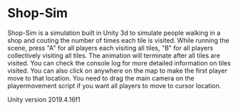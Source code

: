 # Shop-Sim
Shop-Sim is a simulation built in Unity 3d to simulate people walking in a shop and couting the number of times each tile is visited.
While running the scene, press "A" for all players each visiting all tiles, "B" for all players collectively visiting all tiles.
The animation will terminate after all tiles are visited.
You can check the console log for more detailed information on tiles visited.
You can also click on anywhere on the map to make the first player move to that location.
You need to drag the main camera on the playermovement script if you want all players to move to cursor location.

Unity version 2019.4.16f1
